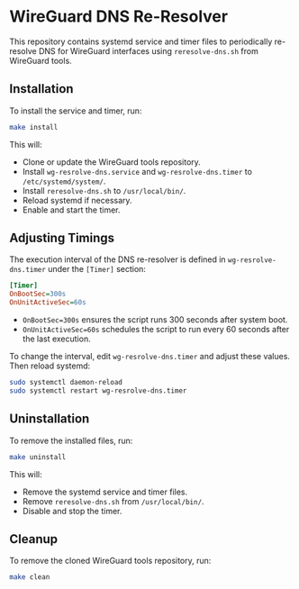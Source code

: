 # WireGuard DNS Re-Resolver

This repository contains systemd service and timer files to periodically re-resolve DNS for WireGuard interfaces using `reresolve-dns.sh` from WireGuard tools.

## Installation

To install the service and timer, run:

```sh
make install
```

This will:
- Clone or update the WireGuard tools repository.
- Install `wg-resrolve-dns.service` and `wg-resrolve-dns.timer` to `/etc/systemd/system/`.
- Install `reresolve-dns.sh` to `/usr/local/bin/`.
- Reload systemd if necessary.
- Enable and start the timer.

## Adjusting Timings

The execution interval of the DNS re-resolver is defined in `wg-resrolve-dns.timer` under the `[Timer]` section:

```ini
[Timer]
OnBootSec=300s
OnUnitActiveSec=60s
```

- `OnBootSec=300s` ensures the script runs 300 seconds after system boot.
- `OnUnitActiveSec=60s` schedules the script to run every 60 seconds after the last execution.

To change the interval, edit `wg-resrolve-dns.timer` and adjust these values. Then reload systemd:

```sh
sudo systemctl daemon-reload
sudo systemctl restart wg-resrolve-dns.timer
```

## Uninstallation

To remove the installed files, run:

```sh
make uninstall
```

This will:
- Remove the systemd service and timer files.
- Remove `reresolve-dns.sh` from `/usr/local/bin/`.
- Disable and stop the timer.

## Cleanup

To remove the cloned WireGuard tools repository, run:

```sh
make clean
```

